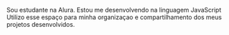 Sou estudante na Alura.
Estou me desenvolvendo na linguagem JavaScript
Utilizo esse espaço para minha organizaçao e compartilhamento dos meus projetos desenvolvidos.
